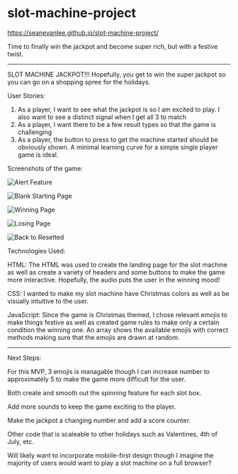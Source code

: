 # slot-machine-project

https://seanevanlee.github.io/slot-machine-project/

Time to finally win the jackpot and become super rich, but with a festive twist.

---

SLOT MACHINE JACKPOT!!!
Hopefully, you get to win the super jackpot so you can go on a shopping spree for the holidays.

User Stories:

1. As a player, I want to see what the jackpot is so I am excited to play. I also want to see a distinct signal when I get all 3 to match
2. As a player, I want there to be a few result types so that the game is challenging
3. As a player, the button to press to get the machine started should be obviously shown. A minimal learning curve for a simple single player game is ideal.

Screenshots of the game:

![Alert Feature](https://i.imgur.com/30yOvCd.png)

![Blank Starting Page](https://i.imgur.com/Jobxa9V.png)

![Winning Page](https://i.imgur.com/CEV0GQe.png)

![Losing Page](https://i.imgur.com/x8WY7C4.png)

![Back to Resetted](https://i.imgur.com/KPcImnX.png)

Technologies Used:

HTML: The HTML was used to create the landing page for the slot machine as well as create a variety of headers and some buttons to make the game more interactive. Hopefully, the audio puts the user in the winning mood!

CSS: I wanted to make my slot machine have Christmas colors as well as be visually intuitive to the user.

JavaScript: Since the game is Christmas themed, I chose relevant emojis to make things festive as well as created game rules to make only a certain condition the winning one. An array shows the available emojis with correct methods making sure that the emojis are drawn at random.

<!-- Getting Started: -->

---

Next Steps:

For this MVP, 3 emojis is managable though I can increase number to approximately 5 to make the game more difficult for the user.

Both create and smooth out the spinning feature for each slot box.

Add more sounds to keep the game exciting to the player.

Make the jackpot a changing number and add a score counter.

Other code that is scaleable to other holidays such as Valentines, 4th of July, etc.

Will likely want to incorporate mobiile-first design though I imagine the majority of users would want to play a slot machine on a full browser?
